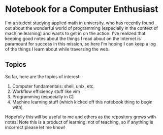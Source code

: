 # Notebook for a Computer Enthusiast
I'm a student studying applied math in university, who has recently found out about the wonderful world of programming (especially in the context of machine learning) and wants to get in on the action. I've realized that keeping good notes about the things I read about on the Internet is paramount for success in this mission, so here I'm hoping I can keep a log of the things I learn about while traversing the web. 

## Topics
So far, here are the topics of interest:

1. Computer fundamentals: shell, unix, etc.
1. Workflow efficiency stuff like vim
1. Programming (especially in C)
1. Machine learning stuff (which kicked off this notebook thing to begin with)

Hopefully this will be useful to me and others as the repository grows with notes! Note this is a product of learning, not of teaching, so if anything is incorrect please let me know! 
